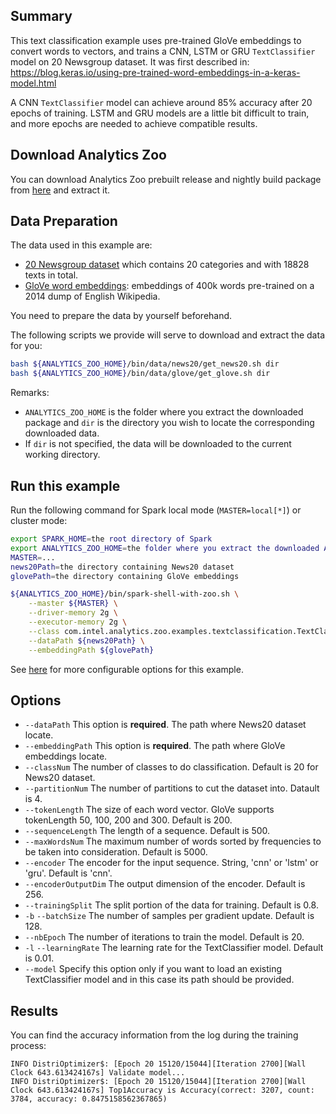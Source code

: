 ## Summary
This text classification example uses pre-trained GloVe embeddings to convert words to vectors,
and trains a CNN, LSTM or GRU `TextClassifier` model on 20 Newsgroup dataset.
It was first described in: https://blog.keras.io/using-pre-trained-word-embeddings-in-a-keras-model.html

A CNN `TextClassifier` model can achieve around 85% accuracy after 20 epochs of training.
LSTM and GRU models are a little bit difficult to train, and more epochs are needed to achieve compatible results.


## Download Analytics Zoo
You can download Analytics Zoo prebuilt release and nightly build package from [here](https://analytics-zoo.github.io/master/#release-download/) and extract it.


## Data Preparation
The data used in this example are:
- [20 Newsgroup dataset](http://qwone.com/~jason/20Newsgroups/20news-18828.tar.gz) which contains 20 categories and with 18828 texts in total.
- [GloVe word embeddings](http://nlp.stanford.edu/data/glove.6B.zip): embeddings of 400k words pre-trained on a 2014 dump of English Wikipedia.

You need to prepare the data by yourself beforehand.

The following scripts we provide will serve to download and extract the data for you:
```bash
bash ${ANALYTICS_ZOO_HOME}/bin/data/news20/get_news20.sh dir
bash ${ANALYTICS_ZOO_HOME}/bin/data/glove/get_glove.sh dir
```
Remarks:
- `ANALYTICS_ZOO_HOME` is the folder where you extract the downloaded package and `dir` is the directory you wish to locate the corresponding downloaded data.
- If `dir` is not specified, the data will be downloaded to the current working directory.


## Run this example
Run the following command for Spark local mode (`MASTER=local[*]`) or cluster mode:

```bash
export SPARK_HOME=the root directory of Spark
export ANALYTICS_ZOO_HOME=the folder where you extract the downloaded Analytics Zoo zip package
MASTER=...
news20Path=the directory containing News20 dataset
glovePath=the directory containing GloVe embeddings

${ANALYTICS_ZOO_HOME}/bin/spark-shell-with-zoo.sh \
    --master ${MASTER} \
    --driver-memory 2g \
    --executor-memory 2g \
    --class com.intel.analytics.zoo.examples.textclassification.TextClassification \
    --dataPath ${news20Path} \
    --embeddingPath ${glovePath}
```
See [here](#options) for more configurable options for this example.


## Options
* `--dataPath` This option is __required__. The path where News20 dataset locate.
* `--embeddingPath` This option is __required__. The path where GloVe embeddings locate.
* `--classNum` The number of classes to do classification. Default is 20 for News20 dataset.
* `--partitionNum` The number of partitions to cut the dataset into. Datault is 4.
* `--tokenLength` The size of each word vector. GloVe supports tokenLength 50, 100, 200 and 300. Default is 200.
* `--sequenceLength` The length of a sequence. Default is 500.
* `--maxWordsNum` The maximum number of words sorted by frequencies to be taken into consideration. Default is 5000.
* `--encoder` The encoder for the input sequence. String, 'cnn' or 'lstm' or 'gru'. Default is 'cnn'.
* `--encoderOutputDim` The output dimension of the encoder. Default is 256.
* `--trainingSplit` The split portion of the data for training. Default is 0.8.
* `-b` `--batchSize` The number of samples per gradient update. Default is 128.
* `--nbEpoch` The number of iterations to train the model. Default is 20.
* `-l` `--learningRate` The learning rate for the TextClassifier model. Default is 0.01.
* `--model` Specify this option only if you want to load an existing TextClassifier model and in this case its path should be provided.


## Results
You can find the accuracy information from the log during the training process:
```
INFO DistriOptimizer$: [Epoch 20 15120/15044][Iteration 2700][Wall Clock 643.613424167s] Validate model...
INFO DistriOptimizer$: [Epoch 20 15120/15044][Iteration 2700][Wall Clock 643.613424167s] Top1Accuracy is Accuracy(correct: 3207, count: 3784, accuracy: 0.8475158562367865)
```
